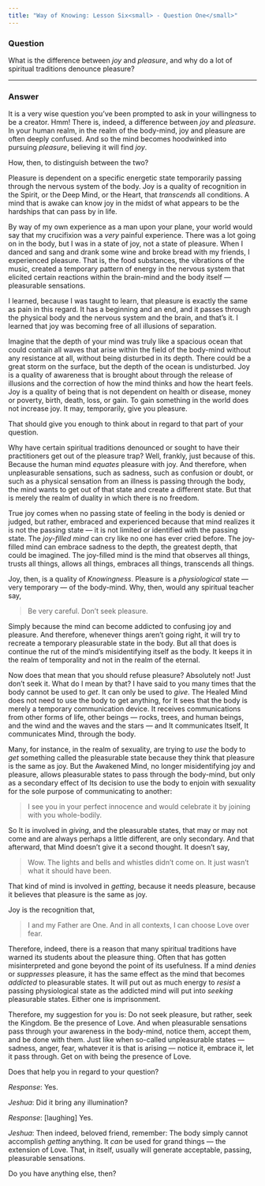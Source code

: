 ```yaml
---
title: "Way of Knowing: Lesson Six<small> - Question One</small>"
---
```


### Question

What is the difference between *joy* and *pleasure*, and why do a
lot of spiritual traditions denounce pleasure?

---

### Answer

It is a very wise question you’ve been prompted to ask in your
willingness to be a creator. Hmm! There is, indeed, a difference between
*joy* and *pleasure*. In your human realm, in the realm of the body-mind,
joy and pleasure are often deeply confused. And so the mind becomes
hoodwinked into pursuing *pleasure*, believing it will find *joy*.

How, then, to distinguish between the two?

Pleasure is dependent on a specific energetic state temporarily passing
through the nervous system of the body. Joy is a quality of recognition
in the Spirit, or the Deep Mind, or the Heart, that *transcends* all
conditions. A mind that is awake can know joy in the midst of what
appears to be the hardships that can pass by in life.

By way of my own experience as a man upon your plane, your world would
say that my crucifixion was a *very* painful experience. There was a lot
going on in the body, but I was in a state of joy, not a state of
pleasure. When I danced and sang and drank some wine and broke bread
with my friends, I experienced pleasure. That is, the food substances,
the vibrations of the music, created a temporary pattern of energy in
the nervous system that elicited certain reactions within the brain-mind
and the body itself — pleasurable sensations.

I learned, because I was taught to learn, that pleasure is exactly the
same as pain in this regard. It has a beginning and an end, and it
passes through the physical body and the nervous system and the brain,
and that’s it. I learned that joy was becoming free of all illusions of
separation.

Imagine that the depth of your mind was truly like a spacious ocean that
could contain all waves that arise within the field of the body-mind
without any resistance at all, without being disturbed in its depth.
There could be a great storm on the surface, but the depth of the ocean
is undisturbed. Joy is a quality of awareness that is brought about
through the release of illusions and the correction of how the mind
thinks and how the heart feels. Joy is a quality of being that is not
dependent on health or disease, money or poverty, birth, death, loss, or
gain. To gain something in the world does not increase joy. It may,
temporarily, give you pleasure.

That should give you enough to think about in regard to that part of
your question.

Why have certain spiritual traditions denounced or sought to have their
practitioners get out of the pleasure trap? Well, frankly, just because
of this. Because the human mind *equates* pleasure with joy. And
therefore, when unpleasurable sensations, such as sadness, such as
confusion or doubt, or such as a physical sensation from an illness is
passing through the body, the mind wants to get out of that state and
create a different state. But that is merely the realm of duality in
which there is no freedom.

True joy comes when no passing state of feeling in the body is denied or
judged, but rather, embraced and experienced because that mind realizes
it is not the passing state — it is not limited or identified with the
passing state. The *joy-filled mind* can cry like no one has ever cried
before. The joy-filled mind can embrace sadness to the depth, the
greatest depth, that could be imagined. The joy-filled mind is the mind
that observes all things, trusts all things, allows all things, embraces
all things, transcends all things.

Joy, then, is a quality of *Knowingness*. Pleasure is a *physiological*
state — very temporary — of the body-mind. Why, then, would any
spiritual teacher say,

> Be very careful. Don’t seek pleasure.

Simply because the mind can become addicted to confusing joy and
pleasure. And therefore, whenever things aren’t going right, it will try
to recreate a temporary pleasurable state in the body. But all that does
is continue the rut of the mind’s misidentifying itself as the body. It
keeps it in the realm of temporality and not in the realm of the
eternal.

Now does that mean that you should refuse pleasure? Absolutely not! Just
don’t seek it. What do I mean by that? I have said to you many times
that the body cannot be used to *get*. It can only be used to *give*. The
Healed Mind does not need to use the body to get anything, for It sees
that the body is merely a temporary communication device. It receives
communications from other forms of life, other beings — rocks, trees,
and human beings, and the wind and the waves and the stars — and It
communicates Itself, It communicates Mind, through the body.

Many, for instance, in the realm of sexuality, are trying to *use* the
body to *get* something called the pleasurable state because they think
that pleasure is the same as joy. But the Awakened Mind, no longer
misidentifying joy and pleasure, allows pleasurable states to pass
through the body-mind, but only as a secondary effect of Its decision to
use the body to enjoin with sexuality for the sole purpose of
communicating to another:

> I see you in your perfect innocence and would celebrate it by joining
> with you whole-bodily.

So It is involved in *giving*, and the pleasurable states, that may or may
not come and are always perhaps a little different, are only secondary.
And that afterward, that Mind doesn’t give it a second thought. It
doesn’t say,

> Wow. The lights and bells and whistles didn’t come on. It just wasn’t
> what it should have been.

That kind of mind is involved in *getting*, because it needs pleasure,
because it believes that pleasure is the same as joy.

Joy is the recognition that,

> I and my Father are One. And in all contexts, I can choose Love over
> fear.

Therefore, indeed, there is a reason that many spiritual traditions have
warned its students about the pleasure thing. Often that has gotten
misinterpreted and gone beyond the point of its usefulness. If a mind
*denies* or *suppresses* pleasure, it has the same effect as the mind that
becomes *addicted* to pleasurable states. It will put out as much energy
to *resist* a passing physiological state as the addicted mind will put
into *seeking* pleasurable states. Either one is imprisonment.

Therefore, my suggestion for you is: Do not seek pleasure, but rather,
seek the Kingdom. Be the presence of Love. And when pleasurable
sensations pass through your awareness in the body-mind, notice them,
accept them, and be done with them. Just like when so-called
unpleasurable states — sadness, anger, fear, whatever it is that is
arising — notice it, embrace it, let it pass through. Get on with being
the presence of Love.

Does that help you in regard to your question?

*Response*: Yes.

*Jeshua*: Did it bring any illumination?

*Response*: [laughing] Yes.

*Jeshua*: Then indeed, beloved friend, remember: The body simply cannot
accomplish *getting* anything. It *can* be used for grand things — the
extension of Love. That, in itself, usually will generate acceptable,
passing, pleasurable sensations.

Do you have anything else, then?

